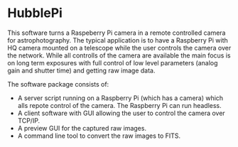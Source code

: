 # HubblePi

This software turns a Raspeberry Pi camera in a remote controlled camera for astrophotography. The typical application is to have a Raspberry Pi with HQ camera mounted on a telescope while the user controls the camera over the network. While all controlls of the camera are available the main focus is on long term exposures with full control of low level parameters (analog gain and shutter time) and getting raw image data. 

The software package consists of:
- A server script running on a Raspberry Pi (which has a camera) which alls repote control of the camera. The Raspberry Pi can run headless.
- A client software with GUI allowing the user to control the camera over TCP/IP.
- A preview GUI for the captured raw images.
- A command line tool to convert the raw images to FITS.
